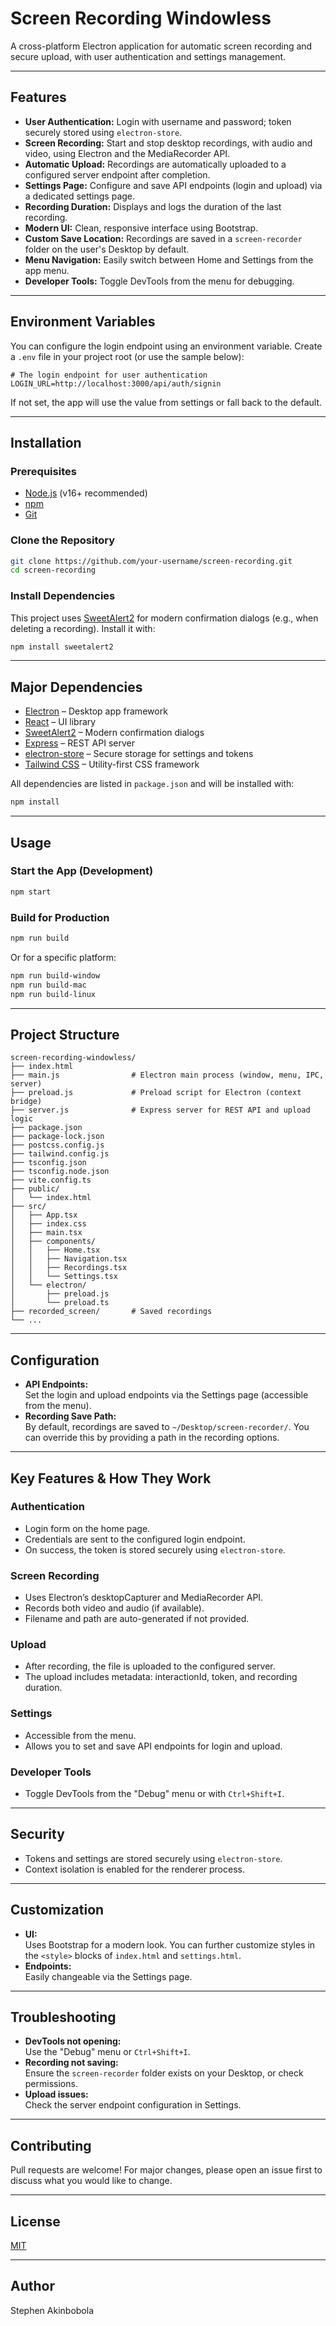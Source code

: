 # Screen Recording Windowless

A cross-platform Electron application for automatic screen recording and secure upload, with user authentication and settings management.

---

## Features

- **User Authentication:** Login with username and password; token securely stored using `electron-store`.
- **Screen Recording:** Start and stop desktop recordings, with audio and video, using Electron and the MediaRecorder API.
- **Automatic Upload:** Recordings are automatically uploaded to a configured server endpoint after completion.
- **Settings Page:** Configure and save API endpoints (login and upload) via a dedicated settings page.
- **Recording Duration:** Displays and logs the duration of the last recording.
- **Modern UI:** Clean, responsive interface using Bootstrap.
- **Custom Save Location:** Recordings are saved in a `screen-recorder` folder on the user's Desktop by default.
- **Menu Navigation:** Easily switch between Home and Settings from the app menu.
- **Developer Tools:** Toggle DevTools from the menu for debugging.

---

## Environment Variables

You can configure the login endpoint using an environment variable. Create a `.env` file in your project root (or use the sample below):

```env
# The login endpoint for user authentication
LOGIN_URL=http://localhost:3000/api/auth/signin
```

If not set, the app will use the value from settings or fall back to the default.

---

## Installation

### Prerequisites

- [Node.js](https://nodejs.org/) (v16+ recommended)
- [npm](https://www.npmjs.com/)
- [Git](https://git-scm.com/)

### Clone the Repository

```sh
git clone https://github.com/your-username/screen-recording.git
cd screen-recording
```

### Install Dependencies

This project uses [SweetAlert2](https://sweetalert2.github.io/) for modern confirmation dialogs (e.g., when deleting a recording). Install it with:

```sh
npm install sweetalert2
```

---

## Major Dependencies

- [Electron](https://www.electronjs.org/) – Desktop app framework
- [React](https://reactjs.org/) – UI library
- [SweetAlert2](https://sweetalert2.github.io/) – Modern confirmation dialogs
- [Express](https://expressjs.com/) – REST API server
- [electron-store](https://github.com/sindresorhus/electron-store) – Secure storage for settings and tokens
- [Tailwind CSS](https://tailwindcss.com/) – Utility-first CSS framework

All dependencies are listed in `package.json` and will be installed with:

```sh
npm install
```

---

## Usage

### Start the App (Development)

```sh
npm start
```

### Build for Production

```sh
npm run build
```

Or for a specific platform:

```sh
npm run build-window
npm run build-mac
npm run build-linux
```

---

## Project Structure

```
screen-recording-windowless/
├── index.html
├── main.js                # Electron main process (window, menu, IPC, server)
├── preload.js             # Preload script for Electron (context bridge)
├── server.js              # Express server for REST API and upload logic
├── package.json
├── package-lock.json
├── postcss.config.js
├── tailwind.config.js
├── tsconfig.json
├── tsconfig.node.json
├── vite.config.ts
├── public/
│   └── index.html
├── src/
│   ├── App.tsx
│   ├── index.css
│   ├── main.tsx
│   ├── components/
│   │   ├── Home.tsx
│   │   ├── Navigation.tsx
│   │   ├── Recordings.tsx
│   │   └── Settings.tsx
│   └── electron/
│       ├── preload.js
│       └── preload.ts
├── recorded_screen/       # Saved recordings
└── ...
```

---

## Configuration

- **API Endpoints:**  
  Set the login and upload endpoints via the Settings page (accessible from the menu).
- **Recording Save Path:**  
  By default, recordings are saved to `~/Desktop/screen-recorder/`. You can override this by providing a path in the recording options.

---

## Key Features & How They Work

### Authentication

- Login form on the home page.
- Credentials are sent to the configured login endpoint.
- On success, the token is stored securely using `electron-store`.

### Screen Recording

- Uses Electron’s desktopCapturer and MediaRecorder API.
- Records both video and audio (if available).
- Filename and path are auto-generated if not provided.

### Upload

- After recording, the file is uploaded to the configured server.
- The upload includes metadata: interactionId, token, and recording duration.

### Settings

- Accessible from the menu.
- Allows you to set and save API endpoints for login and upload.

### Developer Tools

- Toggle DevTools from the "Debug" menu or with `Ctrl+Shift+I`.

---

## Security

- Tokens and settings are stored securely using `electron-store`.
- Context isolation is enabled for the renderer process.

---

## Customization

- **UI:**  
  Uses Bootstrap for a modern look. You can further customize styles in the `<style>` blocks of `index.html` and `settings.html`.
- **Endpoints:**  
  Easily changeable via the Settings page.

---

## Troubleshooting

- **DevTools not opening:**  
  Use the "Debug" menu or `Ctrl+Shift+I`.
- **Recording not saving:**  
  Ensure the `screen-recorder` folder exists on your Desktop, or check permissions.
- **Upload issues:**  
  Check the server endpoint configuration in Settings.

---

## Contributing

Pull requests are welcome! For major changes, please open an issue first to discuss what you would like to change.

---

## License

[MIT](LICENSE)

---

## Author

Stephen Akinbobola 